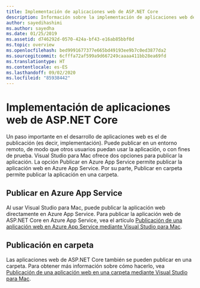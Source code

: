 ```yaml
---
title: Implementación de aplicaciones web de ASP.NET Core
description: Información sobre la implementación de aplicaciones web de ASP.NET Core en Visual Studio para Mac.
author: sayedihashimi
ms.author: sayedha
ms.date: 01/25/2019
ms.assetid: d746292d-0570-424a-bf43-e16ab85bbf0d
ms.topic: overview
ms.openlocfilehash: bed9991677377e665bd49193ee9b7c0ed3877da2
ms.sourcegitcommit: 6cfffa72af599a9d667249caaaa411bb28ea69fd
ms.translationtype: HT
ms.contentlocale: es-ES
ms.lasthandoff: 09/02/2020
ms.locfileid: "85938442"
---
```

# <a name="aspnet-core-web-app-deployment"></a>Implementación de aplicaciones web de ASP.NET Core

Un paso importante en el desarrollo de aplicaciones web es el de publicación (es decir, implementación). Puede publicar en un entorno remoto, de modo que otros usuarios puedan usar la aplicación, o con fines de prueba. Visual Studio para Mac ofrece dos opciones para publicar la aplicación. La opción Publicar en Azure App Service permite publicar la aplicación web en Azure App Service. Por su parte, Publicar en carpeta permite publicar la aplicación en una carpeta.

## <a name="publish-to-azure-app-service"></a>Publicar en Azure App Service

Al usar Visual Studio para Mac, puede publicar la aplicación web directamente en Azure App Service. Para publicar la aplicación web de ASP.NET Core en Azure App Service, vea el artículo [Publicación de una aplicación web en Azure App Service mediante Visual Studio para Mac](publish-app-svc.md).

## <a name="publish-to-folder"></a>Publicación en carpeta

Las aplicaciones web de ASP.NET Core también se pueden publicar en una carpeta. Para obtener más información sobre cómo hacerlo, vea [Publicación de una aplicación web en una carpeta mediante Visual Studio para Mac](publish-folder.md).